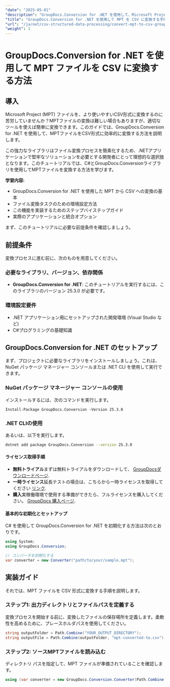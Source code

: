 ```yaml
---
"date": "2025-05-01"
"description": "GroupDocs.Conversion for .NET を使用して、Microsoft Project (MPT) ファイルをCSVに変換する方法を学びましょう。このガイドでは、シームレスなファイル変換のための詳細な手順を段階的に説明します。"
"title": "GroupDocs.Conversion for .NET を使用して MPT を CSV に変換する手順"
"url": "/ja/net/csv-structured-data-processing/convert-mpt-to-csv-groupdocs-dotnet/"
"weight": 1
---
```


# GroupDocs.Conversion for .NET を使用して MPT ファイルを CSV に変換する方法

## 導入

Microsoft Project (MPT) ファイルを、より使いやすいCSV形式に変換するのに苦労していませんか？MPTファイルの変換は難しい場合もありますが、適切なツールを使えば簡単に変換できます。このガイドでは、GroupDocs.Conversion for .NET を使用して、MPTファイルをCSV形式に効率的に変換する方法を説明します。

この強力なライブラリはファイル変換プロセスを簡素化するため、.NETアプリケーションで堅牢なソリューションを必要とする開発者にとって理想的な選択肢となります。このチュートリアルでは、C#とGroupDocs.Conversionライブラリを使用してMPTファイルを変換する方法を学びます。

**学習内容:**
- GroupDocs.Conversion for .NET を使用した MPT から CSV への変換の基本
- ファイル変換タスクのための環境設定方法
- この機能を実装するためのステップバイステップガイド
- 実際のアプリケーションと統合オプション

まず、このチュートリアルに必要な前提条件を確認しましょう。

## 前提条件

変換プロセスに進む前に、次のものを用意してください。

### 必要なライブラリ、バージョン、依存関係
- **GroupDocs.Conversion for .NET**: このチュートリアルを実行するには、このライブラリのバージョン 25.3.0 が必要です。
  

### 環境設定要件
- .NET アプリケーション用にセットアップされた開発環境 (Visual Studio など)
- C#プログラミングの基礎知識

## GroupDocs.Conversion for .NET のセットアップ

まず、プロジェクトに必要なライブラリをインストールしましょう。これは、NuGet パッケージ マネージャー コンソールまたは .NET CLI を使用して実行できます。

### NuGet パッケージ マネージャー コンソールの使用
インストールするには、次のコマンドを実行します。
```shell
Install-Package GroupDocs.Conversion -Version 25.3.0
```

### .NET CLIの使用
あるいは、以下を実行します。
```bash
dotnet add package GroupDocs.Conversion --version 25.3.0
```

#### ライセンス取得手順
- **無料トライアル**まずは無料トライアルをダウンロードして、 [GroupDocsダウンロードページ](https://releases。groupdocs.com/conversion/net/).
- **一時ライセンス**延長テストの場合は、こちらから一時ライセンスを取得してください [リンク](https://purchase。groupdocs.com/temporary-license/).
- **購入**実稼働環境で使用する準備ができたら、フルライセンスを購入してください。 [GroupDocs 購入ページ](https://purchase。groupdocs.com/buy).

#### 基本的な初期化とセットアップ
C# を使用して GroupDocs.Conversion for .NET を初期化する方法は次のとおりです。
```csharp
using System;
using GroupDocs.Conversion;

// コンバータを初期化する
var converter = new Converter("path/to/your/sample.mpt");
```

## 実装ガイド

それでは、MPT ファイルを CSV 形式に変換する手順を説明します。

### ステップ1: 出力ディレクトリとファイルパスを定義する

変換プロセスを開始する前に、変換したファイルの保存場所を定義します。柔軟性を高めるために、プレースホルダパスを使用してください。
```csharp
string outputFolder = Path.Combine("YOUR_OUTPUT_DIRECTORY");
string outputFile = Path.Combine(outputFolder, "mpt-converted-to.csv");
```

### ステップ2: ソースMPTファイルを読み込む

ディレクトリ パスを指定して、MPT ファイルが準備されていることを確認します。
```csharp
using (var converter = new GroupDocs.Conversion.Converter(Path.Combine("YOUR_DOCUMENT_DIRECTORY\